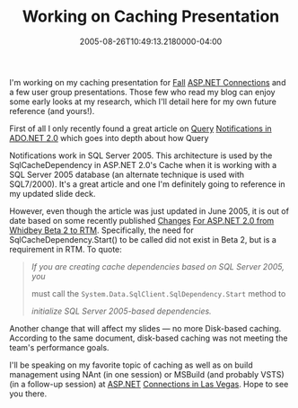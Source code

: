 ﻿---
title: Working on Caching Presentation
date: "2005-08-26T10:49:13.2180000-04:00"
description: I'm working on my caching presentation for Fall ASP.NET Connections
featuredImage: /img/default-post-image.jpg
---

I'm working on my caching presentation for [Fall](http://www.devconnections.com/shows/aspfall2005/default.asp?s=65) [ASP.NET Connections](http://www.devconnections.com/shows/aspfall2005/default.asp?s=65) and a few user group presentations. Those few who read my blog can enjoy some early looks at my research, which I'll detail here for my own future reference (and yours!).

First of all I only recently found a great article on [Query](http://msdn.microsoft.com/library/default.asp?url=/library/en-us/dnvs05/html/querynotification.asp) [Notifications in ADO.NET 2.0](http://msdn.microsoft.com/library/default.asp?url=/library/en-us/dnvs05/html/querynotification.asp) which goes into depth about how Query

Notifications work in SQL Server 2005. This architecture is used by the SqlCacheDependency in ASP.NET 2.0's Cache when it is working with a SQL Server 2005 database (an alternate technique is used with SQL7/2000). It's a great article and one I'm definitely going to reference in my updated slide deck.

However, even though the article was just updated in June 2005, it is out of date based on some recently published [Changes](http://msdn.microsoft.com/asp.net/beta2/beta2rtmchanges/default.aspx) [For ASP.NET 2.0 from Whidbey Beta 2 to RTM](http://msdn.microsoft.com/asp.net/beta2/beta2rtmchanges/default.aspx). Specifically, the need for SqlCacheDependency.Start() to be called did not exist in Beta 2, but is a requirement in RTM. To quote:

> *If you are creating cache dependencies based on SQL Server 2005, you*
>
> must call the `System.Data.SqlClient.SqlDependency.Start` method to
>
> *initialize SQL Server 2005-based dependencies.*

Another change that will affect my slides — no more Disk-based caching. According to the same document, disk-based caching was not meeting the team's performance goals.

I'll be speaking on my favorite topic of caching as well as on build management using NAnt (in one session) or MSBuild (and probably VSTS) (in a follow-up session) at [ASP.NET](http://www.devconnections.com/shows/aspfall2005/default.asp?s=65) [Connections in Las Vegas](http://www.devconnections.com/shows/aspfall2005/default.asp?s=65). Hope to see you there.

